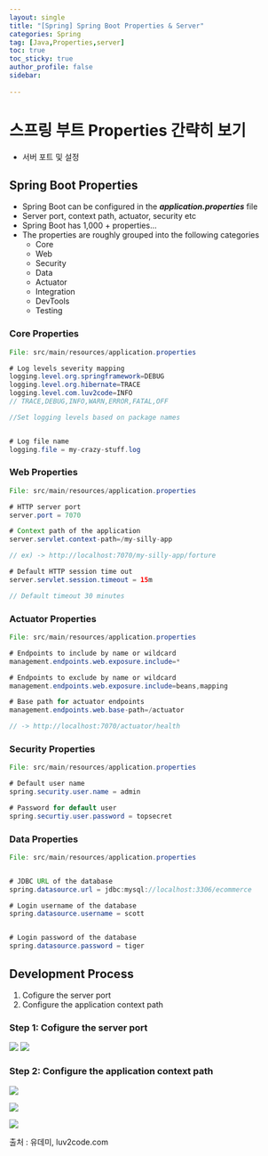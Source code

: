 ```yaml
---
layout: single
title: "[Spring] Spring Boot Properties & Server"
categories: Spring
tag: [Java,Properties,server]
toc: true
toc_sticky: true
author_profile: false
sidebar:
  
---
```


# 스프링 부트 Properties 간략히 보기

- 서버 포트 및 설정 

## Spring Boot Properties

- Spring Boot can be configured in the ***application.properties*** file
- Server port, context path, actuator, security etc
- Spring Boot has 1,000 + properties...
- The properties are roughly grouped into the following categories
  - Core
  - Web
  - Security
  - Data
  - Actuator
  - Integration
  - DevTools
  - Testing

### Core Properties

```java
File: src/main/resources/application.properties

# Log levels severity mapping
logging.level.org.springframework=DEBUG
logging.level.org.hibernate=TRACE
logging.level.com.luv2code=INFO
// TRACE,DEBUG,INFO,WARN,ERROR,FATAL,OFF

//Set logging levels based on package names


# Log file name
logging.file = my-crazy-stuff.log
```

### Web Properties

```java
File: src/main/resources/application.properties

# HTTP server port
server.port = 7070

# Context path of the application
server.servlet.context-path=/my-silly-app

// ex) -> http://localhost:7070/my-silly-app/forture

# Default HTTP session time out
server.servlet.session.timeout = 15m

// Default timeout 30 minutes
```

### Actuator Properties

```java
File: src/main/resources/application.properties

# Endpoints to include by name or wildcard
management.endpoints.web.exposure.include=*

# Endpoints to exclude by name or wildcard
management.endpoints.web.exposure.include=beans,mapping

# Base path for actuator endpoints
management.endpoints.web.base-path=/actuator

// -> http://localhost:7070/actuator/health
```

### Security Properties

```java
File: src/main/resources/application.properties

# Default user name
spring.security.user.name = admin

# Password for default user
spring.securtiy.user.password = topsecret
```

### Data Properties

```java
File: src/main/resources/application.properties


# JDBC URL of the database
spring.datasource.url = jdbc:mysql://localhost:3306/ecommerce

# Login username of the database
spring.datasource.username = scott


# Login password of the database
spring.datasource.password = tiger
```

## Development Process

1. Cofigure the server port
2. Configure the application context path

### Step 1: Cofigure the server port
![](https://i.imgur.com/T5X38oD.png)
![](https://i.imgur.com/jwcYC4D.png)

### Step 2: Configure the application context path
![](https://i.imgur.com/LcDL0jJ.png)

![](https://i.imgur.com/dIYnD3g.png)

![](https://i.imgur.com/e8Q622S.png)



출처 : 유데미, luv2code.com